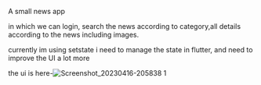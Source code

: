 A small news app

in which we can login, search the news according to category,all details according to the news including images.

currently im using setstate i need to manage the state in flutter, and  need to improve the UI a lot more

the ui is here-![Screenshot_20230416-205838 1](https://user-images.githubusercontent.com/119826885/232324599-0d23d212-598f-48dd-bccc-cccf6d0d8cc1.png)
